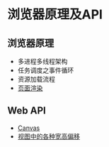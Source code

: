 # 浏览器原理及API

## 浏览器原理

- 多进程多线程架构
- 任务调度之事件循环
- 资源加载流程
- [页面渲染](./浏览器页面渲染流程)

## Web API

- [Canvas](./Canvas.md)
- [视图中的各种宽高偏移](./视图中的各种宽高偏移.md)

